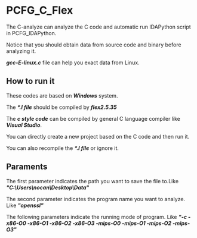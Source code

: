 # PCFG_C_Flex
The C-analyze can analyze the C code and automatic run IDAPython script in PCFG_IDAPython.

Notice that you should obtain data from source code and binary before analyzing it.

***gcc-E-linux.c*** file can help you exact data from Linux.

## How to run it
These codes are based on ***Windows*** system.

The ***\*.l file*** should be compiled by ***flex2.5.35*** 

The ***c style code*** can be compiled by general C language compiler like ***Visual Studio***.

You can directly create a new project based on the C code and then run it.

You can also recompile the ***\*.l file***  or ignore it. 

## Paraments
The first parameter indicates the path you want to save the file to.Like ***"C:\Users\nocan\Desktop\Data\"***

The second parameter indicates the program name you want to analyze. Like ***"openssl"***

The following parameters indicate the running mode of program. Like ***"-c -x86-O0 -x86-O1 -x86-O2 -x86-O3 -mips-O0 -mips-O1 -mips-O2 -mips-O3"***
